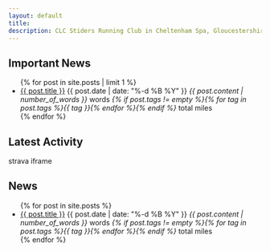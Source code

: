 ```yaml
---
layout: default
title: 
description: CLC Stiders Running Club in Cheltenham Spa, Gloucestershire
---
```


## Important News 
<ul class="posts">
{% for post in site.posts | limit 1 %}
  <li class="{{ post.popular }} {{ post.new }}">
    <a href="{{ post.url }}">{{ post.title }}</a> 
    <span class="date">{{ post.date | date: "%-d %B %Y" }}</span>
    <span class="num-words"><em>{{ post.content | number_of_words }}</em> words</span>
    <span class="miles"><em>{% if post.tags != empty %}{% for tag in post.tags %}{{ tag }}{% endfor %}{% endif %}</em> total miles</span>
  </li>
    {% endfor %}
</ul>

## Latest Activity 
<p>
  strava iframe
</p>

## News
<ul class="posts">
{% for post in site.posts %}
  <li class="{{ post.popular }} {{ post.new }}">
    <a href="{{ post.url }}">{{ post.title }}</a> 
    <span class="date">{{ post.date | date: "%-d %B %Y" }}</span>
    <span class="num-words"><em>{{ post.content | number_of_words }}</em> words</span>
    <span class="miles"><em>{% if post.tags != empty %}{% for tag in post.tags %}{{ tag }}{% endfor %}{% endif %}</em> total miles</span>
  </li>
  {% endfor %}
</ul>
